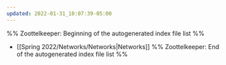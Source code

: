 ```yaml
---
updated: 2022-01-31_10:07:39-05:00
---
```

%% Zoottelkeeper: Beginning of the autogenerated index file list  %%
-  [[Spring 2022/Networks/Networks|Networks]]
%% Zoottelkeeper: End of the autogenerated index file list  %%

